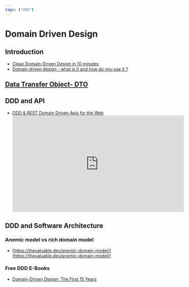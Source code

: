 ```yaml
---
tags: ["ddd"]
---
```


# Domain Driven Design

<TagLinks />

## Introduction
- [Clean Domain-Driven Design in 10 minutes](https://hackernoon.com/clean-domain-driven-design-in-10-minutes-6037a59c8b7b)
- [Domain driven design - what is it and how do you use it ?](https://airbrake.io/blog/software-design/domain-driven-design)

## [Data Transfer Object- DTO](./ddd/dto.md)

## DDD and API

- [DDD & REST Domain Driven Apis for the Web](https://www.slideshare.net/SpringCentral/ddd-rest-domain-driven-apis-for-the-web)
  <iframe width="560" height="315" src="https://www.youtube.com/embed/1RgXgZcj5nM" frameborder="0" allow="accelerometer; autoplay; encrypted-media; gyroscope; picture-in-picture" allowfullscreen></iframe>



## DDD and Software Architecture


### Anemic model vs rich domain model
- [https://thevaluable.dev/anemic-domain-model/](https://thevaluable.dev/anemic-domain-model/)

### Free DDD E-Books

- [Domain-Driven Design: The First 15 Years](https://leanpub.com/ddd_first_15_years)
